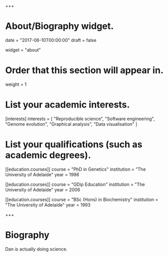 +++
# About/Biography widget.

date = "2017-06-10T00:00:00"
draft = false

widget = "about"

# Order that this section will appear in.
weight = 1

# List your academic interests.
[interests]
  interests = [
    "Reproducible science",
    "Software engineering",
    "Genome evolution",
    "Graphical analysis",
    "Data visualisation"
  ]

# List your qualifications (such as academic degrees).
[[education.courses]]
  course = "PhD in Genetics"
  institution = "The University of Adelaide"
  year = 1998

[[education.courses]]
  course = "GDip Education"
  institution = "The University of Adelaide"
  year = 2006
 
[[education.courses]]
  course = "BSc (Hons) in Biochemistry"
  institution = "The University of Adelaide"
  year = 1993
 
+++

# Biography

Dan is actually doing science.
